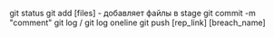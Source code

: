 git status
git add [files] - добавляет файлы в stage
git commit -m "comment"
git log / git log oneline
git push [rep_link] [breach_name]